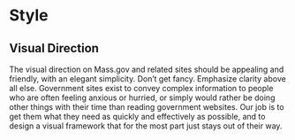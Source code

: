 # Style

## Visual Direction

The visual direction on Mass.gov and related sites should be appealing and friendly, with an elegant simplicity. Don’t get fancy. Emphasize clarity above all else. Government sites exist to convey complex information to people who are often feeling anxious or hurried, or simply would rather be doing other things with their time than reading government websites. Our job is to get them what they need as quickly and effectively as possible, and to design a visual framework that for the most part just stays out of their way.

